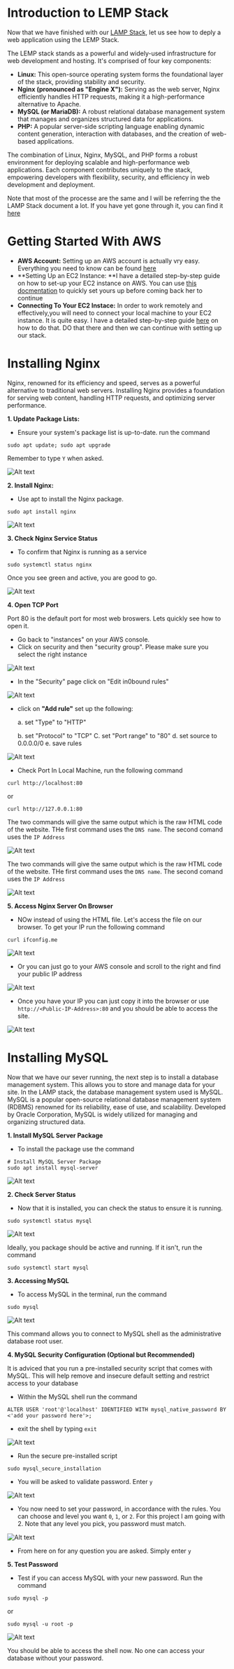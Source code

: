 # Introduction to LEMP Stack

Now that we have finished with our [LAMP Stack](https://github.com/B-Akapo/Darey.io/tree/main/project3-deploying_A_LAMP_Application), let us see how to deply a web application using the LEMP Stack. 

The LEMP stack stands as a powerful and widely-used infrastructure for web development and hosting. It's comprised of four key components:

- **Linux:** This open-source operating system forms the foundational layer of the stack, providing stability and security.
- **Nginx (pronounced as "Engine X"):** Serving as the web server, Nginx efficiently handles HTTP requests, making it a high-performance alternative to Apache.
- **MySQL (or MariaDB):** A robust relational database management system that manages and organizes structured data for applications.
- **PHP:** A popular server-side scripting language enabling dynamic content generation, interaction with databases, and the creation of web-based applications.

The combination of Linux, Nginx, MySQL, and PHP forms a robust environment for deploying scalable and high-performance web applications. Each component contributes uniquely to the stack, empowering developers with flexibility, security, and efficiency in web development and deployment.

Note that most of the processe are the same and I will be referring the the LAMP Stack document a lot. If you have yet gone through it, you can find it [here](https://github.com/B-Akapo/Darey.io/tree/main/project3-deploying_A_LAMP_Application)

# Getting Started With AWS
- **AWS Account:** Setting up an AWS account is actually vry easy. Everything you need to know can be found [here](https://aws.amazon.com/free/)
- **Setting Up an EC2 Instance: **I have a detailed step-by-step guide on how to set-up your EC2 instance on AWS. You can use [this docmentation](https://github.com/B-Akapo/Darey.io/tree/main/project3-deploying_A_LAMP_Application#setting-up-an-ec2-instance) to quickly set yours up before coming back her to continue
- **Connecting To Your EC2 Instace:** In order to work remotely and effectively,you will need to connect your local machine to your EC2 instance. It is quite easy. I have a detailed step-by-step guide [here](https://github.com/B-Akapo/Darey.io/tree/main/project3-deploying_A_LAMP_Application#connecting-to-your-ec2-instance-from-your-local-machine) on how to do that. DO that there and then we can continue with setting up our stack.

# Installing Nginx
Nginx, renowned for its efficiency and speed, serves as a powerful alternative to traditional web servers. Installing Nginx provides a foundation for serving web content, handling HTTP requests, and optimizing server performance.

**1. Update Package Lists:**
- Ensure your system's package list is up-to-date. run the command
```
sudo apt update; sudo apt upgrade
```
Remember to type `Y` when asked. 

![Alt text](https://github.com/B-Akapo/Darey.io/blob/main/project4-deploying-LEMP-Application/images/package-update.png)

**2. Install Nginx:**
- Use apt to install the Nginx package.
```
sudo apt install nginx
```
![Alt text](https://github.com/B-Akapo/Darey.io/blob/main/project4-deploying-LEMP-Application/images/install-nginx.png)

**3. Check Nginx Service Status**
- To confirm that Nginx is running as a service
```
sudo systemctl status nginx
```
Once you see green and active, you are good to go.

![Alt text](https://github.com/B-Akapo/Darey.io/blob/main/project4-deploying-LEMP-Application/images/check-status.png)

**4. Open TCP Port**

Port 80 is the default port for most web broswers. Lets quickly see how to open it. 
- Go back to "instances" on your AWS console.
- Click on security and then "security group". Please make sure you select the right instance

![Alt text](https://github.com/B-Akapo/Darey.io/blob/main/project3-deploying_A_LAMP_Application/images/security-group.png) 

- In the "Security" page click on "Edit in0bound rules"
     
![Alt text](https://github.com/B-Akapo/Darey.io/blob/main/project3-deploying_A_LAMP_Application/images/inbound-rules.png)

- click on **"Add rule"** set up the following:

  a. set "Type" to "HTTP"

  b. set "Protocol" to "TCP"
  C. set "Port range" to "80"
  d. set source to 0.0.0.0/0
  e. save rules
     
![Alt text](https://github.com/B-Akapo/Darey.io/blob/main/project3-deploying_A_LAMP_Application/images/set-inbound-rules.png)

- Check Port In Local Machine, run the following command
```
curl http://localhost:80
```
or 
```
curl http://127.0.0.1:80
```
The two commands will give the same output which is the raw HTML code of the website. THe first command uses the `DNS name`. The second comand uses the `IP Address`

![Alt text](https://github.com/B-Akapo/Darey.io/blob/main/project3-deploying_A_LAMP_Application/images/port-80.png)

The two commands will give the same output which is the raw HTML code of the website. THe first command uses the `DNS name`. The second comand uses the `IP Address`

![Alt text](https://github.com/B-Akapo/Darey.io/blob/main/project3-deploying_A_LAMP_Application/images/port-80.png)

**5. Access Nginx Server On Browser**
- NOw instead of using the HTML file. Let's access the file on our browser. To get your IP run the following command
```
curl ifconfig.me
```
![Alt text](https://github.com/B-Akapo/Darey.io/blob/main/project3-deploying_A_LAMP_Application/images/address.png)

- Or you can just go to your AWS console and scroll to the right and find your public IP address

![Alt text](https://github.com/B-Akapo/Darey.io/blob/main/project3-deploying_A_LAMP_Application/images/address2.png)

- Once you have your IP you can just copy it into the browser or use `http://<Public-IP-Address>:80` and you should be able to access the site. 

![Alt text](https://github.com/B-Akapo/Darey.io/blob/main/project4-deploying-LEMP-Application/images/nginx-page.png)

# Installing MySQL
Now that we have our sever running, the next step is to install a database management system. This allows you to store and manage data for your site. In the LAMP stack, the database management system used is MySQL. MySQL is a popular open-source relational database management system (RDBMS) renowned for its reliability, ease of use, and scalability. Developed by Oracle Corporation, MySQL is widely utilized for managing and organizing structured data.

**1. Install MySQL Server Package**
- To install the package use the command
```
# Install MySQL Server Package
sudo apt install mysql-server
```

![Alt text](https://github.com/B-Akapo/Darey.io/blob/main/project3-deploying_A_LAMP_Application/images/install-package.png)

**2. Check Server Status**
- Now that it is installed, you can check the status to ensure it is running.
```
sudo systemctl status mysql
```

![Alt text](https://github.com/B-Akapo/Darey.io/blob/main/project3-deploying_A_LAMP_Application/images/package-status.png)

Ideally, you package should be active and running. If it isn't, run the command
```
sudo systemctl start mysql
```

**3. Accessing MySQL**
- To access MySQL in the terminal, run the command
```
sudo mysql
```

![Alt text](https://github.com/B-Akapo/Darey.io/blob/main/project3-deploying_A_LAMP_Application/images/access-mysql.png)

This command allows you to connect to MySQL shell as the administrative database root user.

**4. MySQL Security Configuration (Optional but Recommended)**

It is adviced that you run a pre-installed security script that comes with MySQL. This will help remove and insecure default setting and restrict access to your database
- Within the MySQL shell run the command
```
ALTER USER 'root'@'localhost' IDENTIFIED WITH mysql_native_password BY <'add your password here'>;
```
- exit the shell by typing `exit`

![Alt text](https://github.com/B-Akapo/Darey.io/blob/main/project3-deploying_A_LAMP_Application/images/sql-shell.png)

- Run the secure pre-installed script
```
sudo mysql_secure_installation
```
- You will be asked to validate password. Enter `y`

![Alt text](https://github.com/B-Akapo/Darey.io/blob/main/project3-deploying_A_LAMP_Application/images/password-validation.png)

- You now need to set your password, in accordance with the rules. You can choose and level you want `0`, `1`, or `2`. For this project I am going with 2. Note that any level you pick, you password must match.

![Alt text](https://github.com/B-Akapo/Darey.io/blob/main/project3-deploying_A_LAMP_Application/images/enter-password.png)

- From here on for any question you are asked. Simply enter `y`

**5. Test Password**
- Test if you can access MySQL with your new password. Run the command
```
sudo mysql -p
```
or 
```
sudo mysql -u root -p
```

![Alt text](https://github.com/B-Akapo/Darey.io/blob/main/project3-deploying_A_LAMP_Application/images/test-password.png)

You should be able to access the shell now. No one can access your database without your password. 




